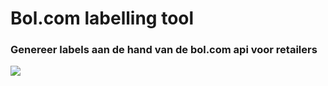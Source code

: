 # Bol.com labelling tool
### Genereer labels aan de hand van de bol.com api voor retailers

<img src="bol">